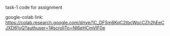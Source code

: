 task-1 code for assignment

google-colab link:
https://colab.research.google.com/drive/1C_DF5m6KqC2tbcWocCZh2hEeCJXD61yQ?authuser=1#scrollTo=Nl6eHCmVIF0e
